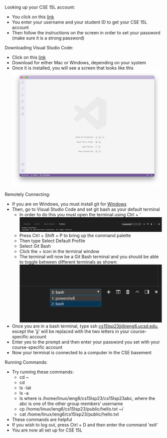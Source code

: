 Looking up your CSE 15L account:
- You click on this [link](https://sdacs.ucsd.edu/~icc/index.php)
- You enter your username and your student ID to get your CSE 15L account
- Then follow the instructions on the screen in order to set your password (make sure it is a strong password)

Downloading Visual Studio Code:
- Click on this [link]( https://code.visualstudio.com/)
- Download for either Mac or Windows, depending on your system
- Once it is installed, you will see a screen that looks like this
![Image](week1labss1.png)

Remotely Connecting:
- If you are on Windows, you must install git for [Windows](https://gitforwindows.org/)
- Then, go to Visual Studio Code and set git bash as your default terminal
  - In order to do this you must open the terminal using Ctrl + '
 ![Image](week1labss2.png)
  - Press Ctrl + Shift + P to bring up the command palette
  - Then type Select Default Profile
  - Select Git Bash
  - Click the + icon in the terminal window 
  - The terminal will now be a Git Bash terminal and you should be able to toggle between different terminals as shown:
 ![Image](week1labss3.png)
- Once you are in a bash terminal, type ssh cs15lsp23jj@ieng6.ucsd.edu, except the 'jj' will be replaced with the two letters
 in your course-specific account
- Enter yes to the prompt and then enter your password you set with your course-specific account
- Now your terminal is connected to a computer in the CSE basement

Running Commands:
- Try running these commands:
  - cd ~ 
  - cd
  - ls -lat
  - ls -a
  - ls <directory> where <directory> is /home/linux/ieng6/cs15lsp23/cs15lsp23abc, where the abc is one of the other group members’ username
  - cp /home/linux/ieng6/cs15lsp23/public/hello.txt ~/
  - cat /home/linux/ieng6/cs15lsp23/public/hello.txt
- These commands are helpful
- If you wish to log out, press Ctrl + D and then enter the command 'exit'
- You are now all set up for CSE 15L
